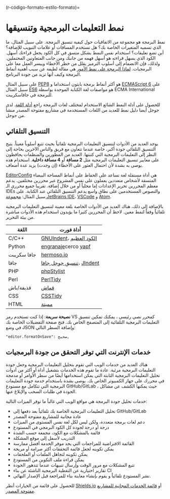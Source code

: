 (r-código-formato-estilo-formato)=
# نمط التعليمات البرمجية وتنسيقها

نمط البرمجة هو مجموعة من الاتفاقيات حول كيفية تنسيق البرمجة. على سبيل المثال، ما الذي تسميه المتغيرات الخاصة بك؟ هل تستخدم المسافات أو علامات التبويب للإضافة؟ أين تضع تعليقات؟ استخدام نفس النمط بشكل متسق في كل الكود يجعل قراءتك أسهل. الكود الذي يسهل قراءته هو أسهل فهمه من جانبك ومن جانب المتعاونين المحتملين. ولذلك، فإن الانضمام إلى أسلوب الترميز يقلل من خطر الأخطاء وييسر العمل معا على البرمجيات. [لماذا البرمجة على نمط الأمور](http://coding.smashingmagazine.com/2012/10/25/why-coding-style-matters/) هي مقالة لطيفة عن سبب أهمية أنماط البرمجة وكيف أنها تزيد من جودة البرنامج.

على سبيل المثال [PEP8](https://www.python.org/dev/peps/pep-0008/) هو أكثر أنماط برمجة بايثون استخداما و [ECMAScript 6](http://es6-features.org/) على سبيل المثال [ES6](http://es6-features.org/) هو مواصفات لغة الكتابة الموحدة بواسطة ECMA International للبرمجة في جافاسكريبت.

للحصول على أدلة النمط الشائع الاستخدام لمختلف لغات البرمجة راجع [أدلة اللغة](https://guide.esciencecenter.nl/best_practices/language_guides/languages_overview.html). لدى جوجل أيضا دليل نمط [](https://code.google.com/p/google-styleguide/) للعديد من اللغات المستخدمة في مشاريع مفتوحة المصدر منشأ من جوجل.

## التنسيق التلقائي

يوجد العديد من الأدوات لتنسيق التعليمات البرمجية تلقائياً بحيث تتبع أسلوباً معيناً. يتيح التنسيق التلقائي جودة أكبر، خاصة عندما تتعاون مع فريق والناس الآخرين بحاجة إلى النظر إلى التعليمات البرمجية التي كتبتها. العديد من المطورين والمنظمات يحافظون على معايير تنسيق التعليمات البرمجية مثل **2 مسافة** أو **4 مسافة داخلية**. استخدام هذه يوصى به بشدة لأن احتمال العثور على الأخطاء (إن وجدت) يزيد عدة أضعاف.

[EditorConfig](https://editorconfig.org) هي أداة مستقلة لغة تساعد على الحفاظ على أنماط المساحة البيضاء المتسقة لأشخاص متعددين يعملون على نفس المشروع عبر محررين مختلفين. يدعم معظم المحررين تحرير الإعدادات إما محلياً أو من خلال إضافة. تقريبا جميع محرري الـ IDEs والنصوص المستخدمين على نطاق واسع يدعم التنسيق التلقائي عند الكتابة. على سبيل المثال: [مجموعة JetBrains IDE](https://www.jetbrains.com/products.html#)، [VSCode](https://code.visualstudio.com/) و [Atom](https://atom.io/).

بالإضافة إلى ذلك، هناك العديد من الأدوات الخاصة بلغة معينة لتنسيق التعليمات البرمجية تلقائياً وفقاً لنمط معين. لاحظ أن المحررين كثيرا ما يؤيدون استخدام هذه الأدوات مباشرة من بيئة التحرير.

| اللغة       | أداة فورت                                                                                                     |
| ----------- | -------------------------------------------------------------------------------------------------------------- |
| C/C++       | [GNUIndent](http://www.gnu.org/software/indent/)، [الكود العظيم](http://sourceforge.net/projects/gcgreatcode/) |
| Python      | [engranaje](https://black.readthedocs.io)cerco [yapf](https://pypi.org/project/yapf/)                          |
| جافا سكريبت | [hermoso.io](https://beautifier.io/)                                                                           |
| جافا        | [تنسيق جوجل جافا](https://github.com/google/google-java-format)، [JIndent](http://www.jindent.com/)            |
| PHP         | [phpStylist](http://sourceforge.net/projects/phpstylist/)                                                      |
| Perl        | [PerlTidy](http://perltidy.sourceforge.net/)                                                                   |
| قذيفة/باش   | [قماش](http://www.bolthole.com/AWK.html)                                                                       |
| CSS         | [CSSTidy](http://csstidy.sourceforge.net/)                                                                     |
| HTML        | [مميتة](http://tidy.sourceforge.net/)                                                                          |

**نصيحة سريعة**: إذا كنت تستخدم رمز VS كمحرر نصي رئيسي ، يمكنك تمكين تنسيق التعليمات البرمجية التلقائية إلى المتصفح الخاص بك. فتح صفحة التفضيلات الخاصة بك في وضع JSON وإضافة السطر التالي:

```
"editor.formatOnSave": صحيح,
```

## خدمات الإنترنت التي توفر التحقق من جودة البرمجيات

هناك العديد من خدمات الويب التي تقوم بتحليل التعليمات البرمجية وجعل جودة التعليمات البرمجية مرئية. عادة ما تقوم هذه الخدمات بتشغيل أداة أو أكثر من أدوات تحليل التعليمات البرمجية الثابتة التي يمكن استخدامها أيضًا من سطر الأوامر أو مدمجة في محررك على جهاز الكمبيوتر الخاص بك. يوصى بشدة باستخدام خدمة جودة التعليمات البرمجية التي تتكامل مع مستودع GitHub/GitLab ، حيث يمكنها الكشف عن مشاكل الجودة في طلبات السحب والإبلاغ عنها.

خدمات تحليل جودة البرمجة هي مواقع الويب التي غالباً ما توفر الميزات التالية:

- تحليل التعليمات البرمجية الخاصة بك تلقائياً بعد دفعها إلى GitHub/GitLab
- عادة مجانية للمشاريع مفتوحة المصدر
- دعم لغات برمجة متعددة، ولكن ليس لكل لغة نفس المستوى من الميزات
- درجة أو درجة لجودة كل الكود البرمجي في المستودع
- قائمة بالمشكلات مع الكود، مجمعة حسب الشدة
- التدريب لأسفل إلى موقع المشكلة
- القائمة الافتراضية للمراجعات التي يجد موفر الخدمة أفضل ممارسة
- يمكن تكوينه لجعل قائمة التحققات أكثر صرامة أو مريحة
- يمكن تكوينه لتجاهل الملفات أو الملحقات
- يمكن قراءة ملف التكوين من المستودع
- تتبع المشكلات مع مرور الوقت وإرسال تنبيهات عندما تتدهور الجودة
- تقارير اختيارية عن التغطية البرمجية الناشئة عن بناء CI
- نشر المستودع تلقائياً و يقوم بإنشاء معاينة بناء للمراجعة قبل الإصدار النهائي.

للحصول على قائمة من الخيارات أنظر [Shields.io](https://shields.io/category/analysis) أو [قائمة الخدمات المجانية للمشاريع مفتوحة المصدر](https://github.com/ripienaar/free-for-dev#code-quality).
